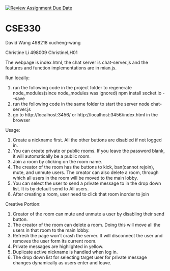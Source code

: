 [![Review Assignment Due Date](https://classroom.github.com/assets/deadline-readme-button-8d59dc4de5201274e310e4c54b9627a8934c3b88527886e3b421487c677d23eb.svg)](https://classroom.github.com/a/tduhEvNW)
# CSE330
David Wang 498218 xucheng-wang

Christine Li 498009 ChristineLH01

The webpage is index.html, the chat server is chat-server.js and the features and function implementations are in mian.js.

Run locally:
1. run the following code in the project folder to regenerate node_modules(since node_modules was ignored)
npm install socket.io --save
2. run the following code in the same folder to start the server
node chat-server.js
3. go to http://localhost:3456/ or http://localhost:3456/index.html in the browser

Usage:
1. Create a nickname first. All the other buttons are disabled if not logged in.
2. You can create private or public rooms. If you leave the password blank, it will automatically be a public room.
3. Join a room by clicking on the room name.
4. The creator of the room has the buttons to kick, ban(cannot rejoin), mute, and unmute users. The creator can also delete a room, through which all users in the room will be moved to the main lobby.
5. You can select the user to send a private message to in the drop down list. It is by default send to All users.
6. After creating a room, user need to click that room inorder to join


Creative Portion:
1. Creator of the room can mute and unmute a user by disabling their send button.
2. The creator of the room can delete a room. Doing this will move all the users in that room to the main lobby.
3. Refresh the page won't crash the server. It will disconnect the user and removes the user form its current room.
4. Private messages are highlighted in yellow.
5. Duplicate active nickname is handled when log in.
6. The drop down list for selecting target user for private message changes dynamically as users enter and leave.
